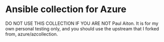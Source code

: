 # Ansible collection for Azure
DO NOT USE THIS COLLECTION IF YOU ARE NOT Paul Aiton.
It is for my own personal testing only, and you should use the upstream that I forked from, azure/azcollection.
